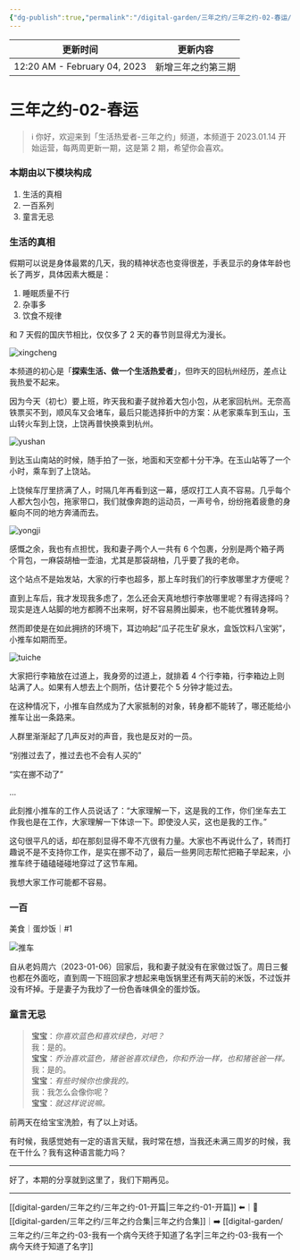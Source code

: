 ```yaml
---
{"dg-publish":true,"permalink":"/digital-garden/三年之约/三年之约-02-春运/","noteIcon":"2"}
---
```



| 更新时间                         | 更新内容      |
| ---------------------------- | --------- |
| 12:20 AM - February 04, 2023 | 新增三年之约第三期 |


# 三年之约-02-春运

> ℹ️ 你好，欢迎来到「生活热爱者-三年之约」频道，本频道于 2023.01.14 开始运营，每两周更新一期，这是第 2 期，希望你会喜欢。

### 本期由以下模块构成

1. 生活的真相
2. 一百系列
3. 童言无忌

### 生活的真相

假期可以说是身体最累的几天，我的精神状态也变得很差，手表显示的身体年龄也长了两岁，具体因素大概是：

1. 睡眠质量不行
2. 杂事多
3. 饮食不规律

和 7 天假的国庆节相比，仅仅多了 2 天的春节则显得尤为漫长。

![xingcheng](https://100-1258489360.cos.ap-shanghai.myqcloud.com/image-20230129213255334.png)

本频道的初心是「**探索生活、做一个生活热爱者**」，但昨天的回杭州经历，差点让我热爱不起来。

因为今天（初七）要上班，昨天我和妻子就拎着大包小包，从老家回杭州。无奈高铁票买不到，顺风车又会堵车，最后只能选择折中的方案：从老家乘车到玉山，玉山转火车到上饶，上饶再普快换乘到杭州。

![yushan](https://100-1258489360.cos.ap-shanghai.myqcloud.com/image-20230128162247884.jpeg)

到达玉山南站的时候，随手拍了一张，地面和天空都十分干净。在玉山站等了一个小时，乘车到了上饶站。

上饶候车厅里挤满了人，时隔几年再看到这一幕，感叹打工人真不容易。几乎每个人都大包小包，拖家带口，我们就像奔跑的运动员，一声号令，纷纷拖着疲惫的身躯向不同的地方奔涌而去。

![yongji](https://100-1258489360.cos.ap-shanghai.myqcloud.com/image-20230128163011692.jpeg)

感慨之余，我也有点担忧，我和妻子两个人一共有 6 个包裹，分别是两个箱子两个背包，一麻袋胡柚一壶油，尤其是那袋胡柚，几乎要了我的老命。

这个站点不是始发站，大家的行李也超多，那上车时我们的行李放哪里才方便呢？

直到上车后，我才发现我多虑了，怎么还会天真地想行李放哪里呢？有得选择吗？现实是连人站脚的地方都腾不出来啊，好不容易腾出脚来，也不能优雅转身啊。

然而即使是在如此拥挤的环境下，耳边响起“瓜子花生矿泉水，盒饭饮料八宝粥”，小推车如期而至。

![tuiche](https://100-1258489360.cos.ap-shanghai.myqcloud.com/image-20230128165533393.jpeg)

大家把行李箱放在过道上，我身旁的过道上，就排着 4 个行李箱，行李箱边上则站满了人。如果有人想去上个厕所，估计要花个 5 分钟才能过去。

在这种情况下，小推车自然成为了大家抵制的对象，转身都不能转了，哪还能给小推车让出一条路来。

人群里渐渐起了几声反对的声音，我也是反对的一员。

“别推过去了，推过去也不会有人买的”

“实在挪不动了”

…

此刻推小推车的工作人员说话了：“大家理解一下，这是我的工作，你们坐车去工作我也是在工作，大家理解一下体谅一下。即使没人买，这也是我的工作。”

这句很平凡的话，却在那刻显得不卑不亢很有力量。大家也不再说什么了，转而打趣说不是不支持你工作，是实在挪不动了，最后一些男同志帮忙把箱子举起来，小推车终于磕磕碰碰地穿过了这节车厢。

我想大家工作可能都不容易。

### 一百

美食｜蛋炒饭｜#1

![推车](https://100-1258489360.cos.ap-shanghai.myqcloud.com/image-20230128172424223.png)

自从老妈周六（2023-01-06）回家后，我和妻子就没有在家做过饭了。周日三餐也都在外面吃，直到周一下班回家才想起来电饭锅里还有两天前的米饭，不过饭并没有坏掉。于是妻子为我炒了一份色香味俱全的蛋炒饭。

### 童言无忌

> **宝宝**：_你喜欢蓝色和喜欢绿色，对吧？_  
> 我：是的。  
> **宝宝**：_乔治喜欢蓝色，猪爸爸喜欢绿色，你和乔治一样，也和猪爸爸一样。_  
> 我：是的。  
> **宝宝**：_有些时候你也像我的。_  
> 我：我怎么会像你呢？  
> **宝宝**：_就这样说说嘛。_

前两天在给宝宝洗脸，有了以上对话。

有时候，我感觉她有一定的语言天赋，我时常在想，当我还未满三周岁的时候，我在干什么？我有这种语言能力吗？

---

好了，本期的分享就到这里了，我们下期再见。

---

[[digital-garden/三年之约/三年之约-01-开篇\|三年之约-01-开篇]] ⬅️｜📑 [[digital-garden/三年之约/三年之约合集\|三年之约合集]]｜➡️ [[digital-garden/三年之约/三年之约-03-我有一个病今天终于知道了名字\|三年之约-03-我有一个病今天终于知道了名字]]
